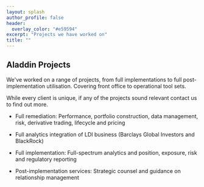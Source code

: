 ```yaml
---
layout: splash
author_profile: false
header:
  overlay_color: "#e59594"
excerpt: "Projects we have worked on"
title: ""
---
```


## Aladdin Projects

We've worked on a range of projects, from full implementations to full post-implementation utilisation. Covering front office to operational tool sets.

While every client is unique, if any of the projects sound relevant contact us to find out more.

<section class="info_panels" id="info_panels">
  <ul>
    <li>
      <p>Full remediation: Performance, portfolio construction, data management, risk, derivative trading, lifecycle and pricing
      </p>
    </li>
    <li>
      <p>Full analytics integration of LDI business (Barclays Global Investors and BlackRock)
      </p>
    </li>
    <li>
      <p>Full implementation: Full-spectrum analytics and position, exposure, risk and regulatory reporting
      </p>
    </li>
    <li>
      <p>Post-implementation services: Strategic counsel and guidance on relationship management
      </p>
    </li>    
  </ul>
</section>